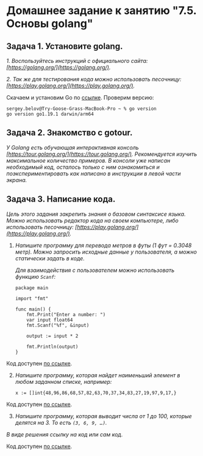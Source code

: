 # Домашнее задание к занятию "7.5. Основы golang"

## Задача 1. Установите golang.
_1. Воспользуйтесь инструкций с официального сайта: [https://golang.org/](https://golang.org/)._

_2. Так же для тестирования кода можно использовать песочницу: [https://play.golang.org/](https://play.golang.org/)._

Скачаем и установим Go по [ссылке](https://go.dev/dl/go1.19.1.darwin-arm64.pkg). Проверим версию:

```shell
sergey.belov@Try-Goose-Grass-MacBook-Pro ~ % go version
go version go1.19.1 darwin/arm64
```

## Задача 2. Знакомство с gotour.
_У Golang есть обучающая интерактивная консоль [https://tour.golang.org/](https://tour.golang.org/). 
Рекомендуется изучить максимальное количество примеров. В консоли уже написан необходимый код, 
осталось только с ним ознакомиться и поэкспериментировать как написано в инструкции в левой части экрана._  

## Задача 3. Написание кода. 
_Цель этого задания закрепить знания о базовом синтаксисе языка. Можно использовать редактор кода 
на своем компьютере, либо использовать песочницу: [https://play.golang.org/](https://play.golang.org/)._

1. _Напишите программу для перевода метров в футы (1 фут = 0.3048 метр). Можно запросить исходные данные 
у пользователя, а можно статически задать в коде._

    _Для взаимодействия с пользователем можно использовать функцию `Scanf`:_
    ```
    package main
    
    import "fmt"
    
    func main() {
        fmt.Print("Enter a number: ")
        var input float64
        fmt.Scanf("%f", &input)
    
        output := input * 2
    
        fmt.Println(output)    
    }
    ```
   
Код доступен [по ссылке](code/3-1.go).
 
2. _Напишите программу, которая найдет наименьший элемент в любом заданном списке, например:_
    ```
    x := []int{48,96,86,68,57,82,63,70,37,34,83,27,19,97,9,17,}
    ```
   
Код доступен [по ссылке](code/3-2.go).

3. _Напишите программу, которая выводит числа от 1 до 100, которые делятся на 3. То есть `(3, 6, 9, …)`._

_В виде решения ссылку на код или сам код._ 

Код доступен [по ссылке](code/3-3.go).